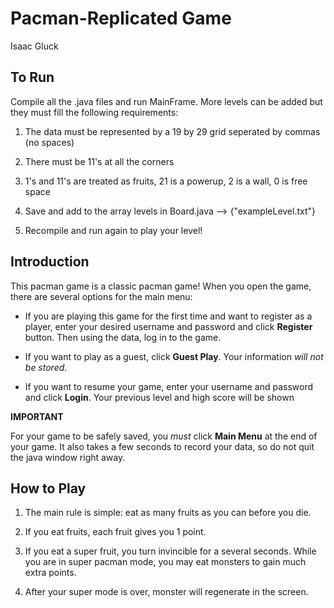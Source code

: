 Pacman-Replicated Game
=====================
Isaac Gluck

To Run
------------
Compile all the .java files and run MainFrame.
More levels can be added but they must fill the following requirements:

1. The data must be represented by a 19 by 29 grid seperated by commas (no spaces)

2. There must be 11's at all the corners

3. 1's and 11's are treated as fruits, 21 is a powerup, 2 is a wall, 0 is free space

4. Save and add to the array levels in Board.java --> {"exampleLevel.txt"}

5. Recompile and run again to play your level! 

Introduction
------------
This pacman game is a classic pacman game!
When you open the game, there are several options for the main menu:

* If you are playing this game for the first time and want to register as a player, enter your desired username and password and click **Register** button. Then using the data, log in to the game.

* If you want to play as a guest, click **Guest Play**. Your information *will not be stored*.

* If you want to resume your game, enter your username and password and click **Login**. Your previous level and high score will be shown

**IMPORTANT**

For your game to be safely saved, you *must* click **Main Menu** at the end of your game. It also takes a few seconds to record your data, so do not quit the java window right away.

How to Play
-----------
1. The main rule is simple: eat as many fruits as you can before you die.

2. If you eat fruits, each fruit gives you 1 point.

3. If you eat a super fruit, you turn invincible for a several seconds. While you are in super pacman mode, you may eat monsters to gain much extra points.

4. After your super mode is over, monster will regenerate in the screen.



